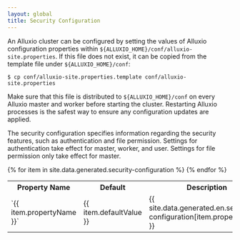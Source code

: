 ```yaml
---
layout: global
title: Security Configuration
---
```


An Alluxio cluster can be configured by setting the values of Alluxio
configuration properties within
`${ALLUXIO_HOME}/conf/alluxio-site.properties`. If this file does not exist, it can be copied from the template file under `${ALLUXIO_HOME}/conf`:

```shell
$ cp conf/alluxio-site.properties.template conf/alluxio-site.properties
```

Make sure that this file is distributed to `${ALLUXIO_HOME}/conf` on every Alluxio master
and worker before starting the cluster.
Restarting Alluxio processes is the safest way to ensure any configuration updates are applied.

The security configuration specifies information regarding the security features, such as
authentication and file permission. Settings for authentication take effect for master, worker, and
user. Settings for file permission only take effect for master.
<table class="table table-striped">
<tr><th>Property Name</th><th>Default</th><th>Description</th></tr>
{% for item in site.data.generated.security-configuration %}
  <tr>
    <td markdown="span"><a class="anchor" name="{{ item.propertyName }}"></a> `{{ item.propertyName }}`</td>
    <td>{{ item.defaultValue }}</td>
    <td>{{ site.data.generated.en.security-configuration[item.propertyName] }}</td>
  </tr>
{% endfor %}
</table>